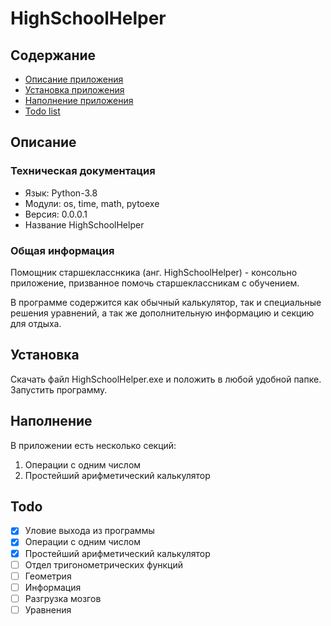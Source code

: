 # HighSchoolHelper

## Содержание

- [Описание приложения](#Описание)
- [Установка приложения](#Установка)
- [Наполнение приложения](#Наполнение)
- [Todo list](#Todo)

## Описание
### Техническая документация

- Язык: Python-3.8
- Модули: os, time, math, pytoexe
- Версия: 0.0.0.1
- Название HighSchoolHelper

### Общая информация

Помощник старшекласснкика (анг. HighSchoolHelper) - консольно приложение, призванное помочь старшеклассникам с обучением.

В программе содержится как обычный калькулятор, так и специальные решения уравнений, а так же дополнительную информацию 
и секцию для отдыха. 

## Установка
Скачать файл HighSchoolHelper.exe и положить в любой удобной папке. Запустить программу.

## Наполнение
В приложении есть несколько секций:
1. Операции с одним числом
2. Простейший арифметический калькулятор


## Todo 
- [x] Уловие выхода из программы
- [x] Операции с одним числом
- [x] Простейший арифметический калькулятор
- [ ] Отдел тригонометрических функций
- [ ] Геометрия
- [ ] Информация
- [ ] Разгрузка мозгов
- [ ] Уравнения